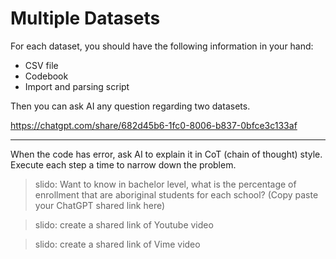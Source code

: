 # Multiple Datasets

For each dataset, you should have the following information in your hand:

  - CSV file
  - Codebook
  - Import and parsing script

Then you can ask AI any question regarding two datasets. 

<https://chatgpt.com/share/682d45b6-1fc0-8006-b837-0bfce3c133af>

---

When the code has error, ask AI to explain it in CoT (chain of thought) style. Execute each step a time to narrow down the problem. 

> slido: Want to know in bachelor level, what is the percentage of enrollment that are aboriginal students for each school? (Copy paste your ChatGPT shared link here)

> slido: create a shared link of Youtube video

> slido: create a shared link of Vime video